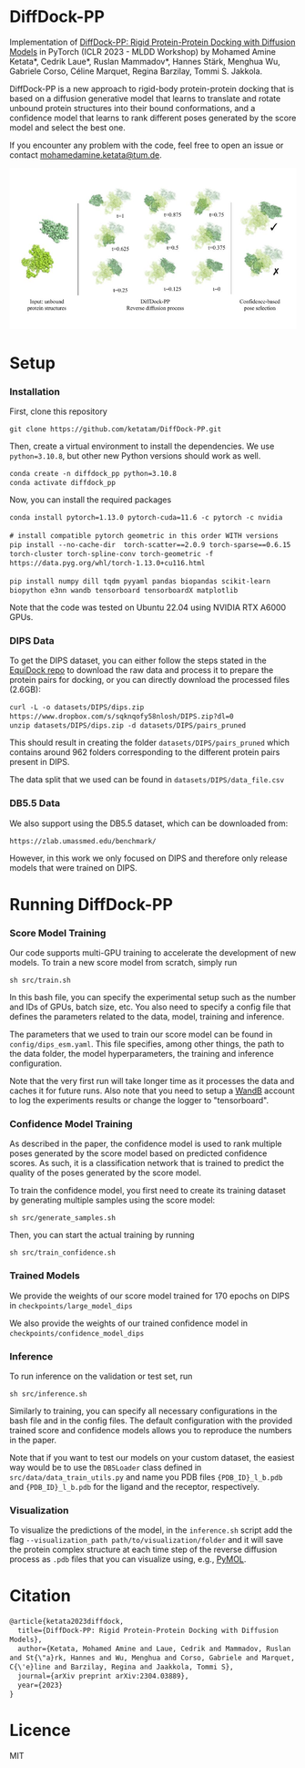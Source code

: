 # DiffDock-PP
Implementation of [DiffDock-PP: Rigid Protein-Protein Docking with Diffusion Models](https://arxiv.org/abs/2304.03889) in PyTorch (ICLR 2023 - MLDD Workshop) by Mohamed Amine Ketata*, Cedrik Laue*, Ruslan Mammadov*, Hannes Stärk, Menghua Wu, Gabriele Corso, Céline Marquet, Regina Barzilay, Tommi S. Jakkola.

DiffDock-PP is a new approach to rigid-body protein-protein docking that is based on a diffusion generative model that learns to translate and rotate unbound protein structures into their bound conformations, and a confidence model that learns to rank different poses generated by the score model and select the best one. 

If you encounter any problem with the code, feel free to open an issue or contact mohamedamine.ketata@tum.de.

![diffdock_pp.jpeg](diffdock_pp.jpeg)

# Setup

### Installation

First, clone this repository
```
git clone https://github.com/ketatam/DiffDock-PP.git
```
Then, create a virtual environment to install the dependencies. We use `python=3.10.8`, but other new Python versions should work as well.
```
conda create -n diffdock_pp python=3.10.8
conda activate diffdock_pp
```

Now, you can install the required packages
```
conda install pytorch=1.13.0 pytorch-cuda=11.6 -c pytorch -c nvidia

# install compatible pytorch geometric in this order WITH versions
pip install --no-cache-dir  torch-scatter==2.0.9 torch-sparse==0.6.15 torch-cluster torch-spline-conv torch-geometric -f https://data.pyg.org/whl/torch-1.13.0+cu116.html

pip install numpy dill tqdm pyyaml pandas biopandas scikit-learn biopython e3nn wandb tensorboard tensorboardX matplotlib
```
Note that the code was tested on Ubuntu 22.04 using NVIDIA RTX A6000 GPUs.

### DIPS Data
To get the DIPS dataset, you can either follow the steps stated in the [EquiDock repo](https://github.com/octavian-ganea/equidock_public#dips-data) to download the raw data and process it to prepare the protein pairs for docking, or you can directly download the processed files (2.6GB):
```
curl -L -o datasets/DIPS/dips.zip https://www.dropbox.com/s/sqknqofy58nlosh/DIPS.zip?dl=0
unzip datasets/DIPS/dips.zip -d datasets/DIPS/pairs_pruned
```
This should result in creating the folder `datasets/DIPS/pairs_pruned` which contains around 962 folders corresponding to the different protein pairs present in DIPS.

The data split that we used can be found in `datasets/DIPS/data_file.csv`

### DB5.5 Data
We also support using the DB5.5 dataset, which can be downloaded from:
```
https://zlab.umassmed.edu/benchmark/
```
However, in this work we only focused on DIPS and therefore only release models that were trained on DIPS.

# Running DiffDock-PP
### Score Model Training
Our code supports multi-GPU training to accelerate the development of new models. To train a new score model from scratch, simply run
```
sh src/train.sh
```
In this bash file, you can specify the experimental setup such as the number and IDs of GPUs, batch size, etc. You also need to specify a config file that defines the parameters related to the data, model, training and inference. 

The parameters that we used to train our score model can be found in `config/dips_esm.yaml`. This file specifies, among other things, the path to the data folder, the model hyperparameters, the training and inference configuration.

Note that the very first run will take longer time as it processes the data and caches it for future runs. Also note that you need to setup a [WandB](https://wandb.ai/site) account to log the experiments results or change the logger to "tensorboard".

### Confidence Model Training
As described in the paper, the confidence model is used to rank multiple poses generated by the score model based on predicted confidence scores. As such, it is a classification network that is trained to predict the quality of the poses generated by the score model. 

To train the confidence model, you first need to create its training dataset by generating multiple samples using the score model:
```
sh src/generate_samples.sh
```
Then, you can start the actual training by running
```
sh src/train_confidence.sh
```

### Trained Models
We provide the weights of our score model trained for 170 epochs on DIPS in `checkpoints/large_model_dips`

We also provide the weights of our trained confidence model in `checkpoints/confidence_model_dips`
### Inference
To run inference on the validation or test set, run
```
sh src/inference.sh
```
Similarly to training, you can specify all necessary configurations in the bash file and in the config files. The default configuration with the provided trained score and confidence models allows you to reproduce the numbers in the paper.

Note that if you want to test our models on your custom dataset, the easiest way would be to use the `DB5Loader` class defined in `src/data/data_train_utils.py` and name you PDB files `{PDB_ID}_l_b.pdb` and `{PDB_ID}_l_b.pdb` for the ligand and the receptor, respectively.

### Visualization
To visualize the predictions of the model, in the `inference.sh` script add the flag `--visualization_path path/to/visualization/folder` and it will save the protein complex structure at each time step of the reverse diffusion process as `.pdb` files that you can visualize using, e.g., [PyMOL](https://pymol.org/2/).

# Citation
```
@article{ketata2023diffdock,
  title={DiffDock-PP: Rigid Protein-Protein Docking with Diffusion Models},
  author={Ketata, Mohamed Amine and Laue, Cedrik and Mammadov, Ruslan and St{\"a}rk, Hannes and Wu, Menghua and Corso, Gabriele and Marquet, C{\'e}line and Barzilay, Regina and Jaakkola, Tommi S},
  journal={arXiv preprint arXiv:2304.03889},
  year={2023}
}
```
# Licence
MIT
